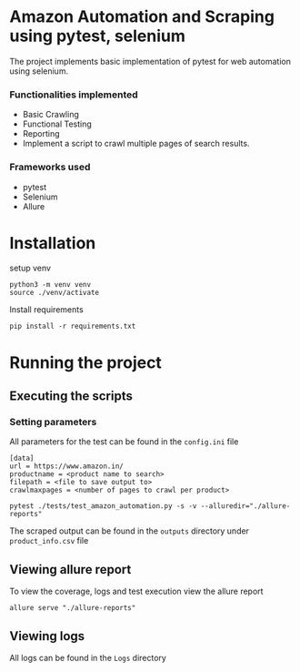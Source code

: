 
# Amazon Automation and Scraping using pytest, selenium

The project implements basic implementation of pytest for web automation
using selenium. 

### Functionalities implemented
- Basic Crawling
- Functional Testing
- Reporting
- Implement a script to crawl multiple pages of search results.

### Frameworks used 
- pytest
- Selenium
- Allure

# Installation 
setup venv
```{shell}
python3 -m venv venv
source ./venv/activate
```
Install requirements
```shell
pip install -r requirements.txt
```

# Running the project 
## Executing the scripts

### Setting parameters
All parameters for the test can be found in the `config.ini` file
```text
[data]
url = https://www.amazon.in/
productname = <product name to search>
filepath = <file to save output to>
crawlmaxpages = <number of pages to crawl per product>
```

```shell
pytest ./tests/test_amazon_automation.py -s -v --alluredir="./allure-reports"
```
The scraped output can be found in the `outputs` directory under `product_info.csv` file

## Viewing allure report
To view the coverage, logs and test execution view the allure report 
```shell
allure serve "./allure-reports" 
```

## Viewing logs 
All logs can be found in the `Logs` directory 